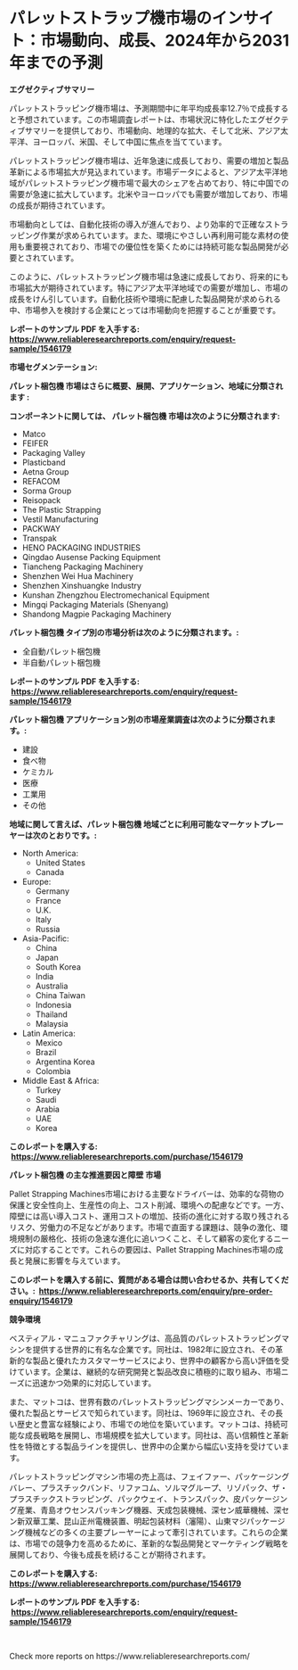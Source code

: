 <p><h1>パレットストラップ機市場のインサイト：市場動向、成長、2024年から2031年までの予測</h1></p><p><strong>エグゼクティブサマリー</strong></p>
<p><p>パレットストラッピング機市場は、予測期間中に年平均成長率12.7％で成長すると予想されています。この市場調査レポートは、市場状況に特化したエグゼクティブサマリーを提供しており、市場動向、地理的な拡大、そして北米、アジア太平洋、ヨーロッパ、米国、そして中国に焦点を当てています。</p><p>パレットストラッピング機市場は、近年急速に成長しており、需要の増加と製品革新による市場拡大が見込まれています。市場データによると、アジア太平洋地域がパレットストラッピング機市場で最大のシェアを占めており、特に中国での需要が急速に拡大しています。北米やヨーロッパでも需要が増加しており、市場の成長が期待されています。</p><p>市場動向としては、自動化技術の導入が進んでおり、より効率的で正確なストラッピング作業が求められています。また、環境にやさしい再利用可能な素材の使用も重要視されており、市場での優位性を築くためには持続可能な製品開発が必要とされています。</p><p>このように、パレットストラッピング機市場は急速に成長しており、将来的にも市場拡大が期待されています。特にアジア太平洋地域での需要が増加し、市場の成長をけん引しています。自動化技術や環境に配慮した製品開発が求められる中、市場参入を検討する企業にとっては市場動向を把握することが重要です。</p></p>
<p><strong>レポートのサンプル PDF を入手する: <a href="https://www.reliableresearchreports.com/enquiry/request-sample/1546179">https://www.reliableresearchreports.com/enquiry/request-sample/1546179</a></strong></p>
<p><strong>市場セグメンテーション:</strong></p>
<p><strong> パレット梱包機 市場はさらに概要、展開、アプリケーション、地域に分類されます :</strong></p>
<p><strong>コンポーネントに関しては、 パレット梱包機 市場は次のように分類されます: &nbsp;</strong></p>
<p><ul><li>Matco</li><li>FEIFER</li><li>Packaging Valley</li><li>Plasticband</li><li>Aetna Group</li><li>REFACOM</li><li>Sorma Group</li><li>Reisopack</li><li>The Plastic Strapping</li><li>Vestil Manufacturing</li><li>PACKWAY</li><li>Transpak</li><li>HENO PACKAGING INDUSTRIES</li><li>Qingdao Ausense Packing Equipment</li><li>Tiancheng Packaging Machinery</li><li>Shenzhen Wei Hua Machinery</li><li>Shenzhen Xinshuangke Industry</li><li>Kunshan Zhengzhou Electromechanical Equipment</li><li>Mingqi Packaging Materials (Shenyang)</li><li>Shandong Magpie Packaging Machinery</li></ul></p>
<p><strong> パレット梱包機 タイプ別の市場分析は次のように分類されます。:</strong></p>
<p><ul><li>全自動パレット梱包機</li><li>半自動パレット梱包機</li></ul></p>
<p><strong>レポートのサンプル PDF を入手する: &nbsp;<a href="https://www.reliableresearchreports.com/enquiry/request-sample/1546179">https://www.reliableresearchreports.com/enquiry/request-sample/1546179</a></strong></p>
<p><strong> パレット梱包機 アプリケーション別の市場産業調査は次のように分類されます。:</strong></p>
<p><ul><li>建設</li><li>食べ物</li><li>ケミカル</li><li>医療</li><li>工業用</li><li>その他</li></ul></p>
<p><strong>地域に関して言えば、パレット梱包機 地域ごとに利用可能なマーケットプレーヤーは次のとおりです。:</strong></p>
<p><ul>
    <li>
        North America:
        <ul>
            <li>United States</li>
            <li>Canada</li>
        </ul>
    </li>
    <li>
        Europe:
        <ul>
            <li>Germany</li>
            <li>France</li>
            <li>U.K.</li>
            <li>Italy</li>
            <li>Russia</li>
        </ul>
    </li>
    <li>
        Asia-Pacific:
        <ul>
            <li>China</li>
            <li>Japan</li>
            <li>South Korea</li>
            <li>India</li>
            <li>Australia</li>
            <li>China Taiwan</li>
            <li>Indonesia</li>
            <li>Thailand</li>
            <li>Malaysia</li>
        </ul>
    </li>
    <li>
        Latin America:
        <ul>
            <li>Mexico</li>
            <li>Brazil</li>
            <li>Argentina Korea</li>
            <li>Colombia</li>
        </ul>
    </li>
    <li>
        Middle East & Africa:
        <ul>
            <li>Turkey</li>
            <li>Saudi</li>
            <li>Arabia</li>
            <li>UAE</li>
            <li>Korea</li>
        </ul>
    </li>
    </ul></p>
<p><strong>このレポートを購入する: &nbsp;<a href="https://www.reliableresearchreports.com/purchase/1546179">https://www.reliableresearchreports.com/purchase/1546179</a></strong></p>
<p><strong>パレット梱包機 の主な推進要因と障壁 市場</strong></p>
<p><p>Pallet Strapping Machines市場における主要なドライバーは、効率的な荷物の保護と安全性向上、生産性の向上、コスト削減、環境への配慮などです。一方、障壁には高い導入コスト、運用コストの増加、技術の進化に対する取り残されるリスク、労働力の不足などがあります。市場で直面する課題は、競争の激化、環境規制の厳格化、技術の急速な進化に追いつくこと、そして顧客の変化するニーズに対応することです。これらの要因は、Pallet Strapping Machines市場の成長と発展に影響を与えています。</p></p>
<p><strong>このレポートを購入する前に、質問がある場合は問い合わせるか、共有してください。:&nbsp; <a href="https://www.reliableresearchreports.com/enquiry/pre-order-enquiry/1546179">https://www.reliableresearchreports.com/enquiry/pre-order-enquiry/1546179</a></strong></p>
<p><strong>競争環境</strong></p>
<p><p>ベスティアル・マニュファクチャリングは、高品質のパレットストラッピングマシンを提供する世界的に有名な企業です。同社は、1982年に設立され、その革新的な製品と優れたカスタマーサービスにより、世界中の顧客から高い評価を受けています。企業は、継続的な研究開発と製品改良に積極的に取り組み、市場ニーズに迅速かつ効果的に対応しています。</p><p>また、マットコは、世界有数のパレットストラッピングマシンメーカーであり、優れた製品とサービスで知られています。同社は、1969年に設立され、その長い歴史と豊富な経験により、市場での地位を築いています。マットコは、持続可能な成長戦略を展開し、市場規模を拡大しています。同社は、高い信頼性と革新性を特徴とする製品ラインを提供し、世界中の企業から幅広い支持を受けています。</p><p>パレットストラッピングマシン市場の売上高は、フェイファー、パッケージングバレー、プラスチックバンド、リファコム、ソルマグループ、リゾパック、ザ・プラスチックストラッピング、パックウェイ、トランスパック、皮パッケージング産業、青島オウセンスパッキング機器、天成包装機械、深セン威華機械、深セン新双華工業、昆山正州電機装置、明起包装材料（瀋陽）、山東マジパッケージング機械などの多くの主要プレーヤーによって牽引されています。これらの企業は、市場での競争力を高めるために、革新的な製品開発とマーケティング戦略を展開しており、今後も成長を続けることが期待されます。</p></p>
<p><strong>このレポートを購入する: &nbsp; <a href="https://www.reliableresearchreports.com/purchase/1546179">https://www.reliableresearchreports.com/purchase/1546179</a></strong></p>
<p><strong>レポートのサンプル PDF を入手する: &nbsp;<a href="https://www.reliableresearchreports.com/enquiry/request-sample/1546179">https://www.reliableresearchreports.com/enquiry/request-sample/1546179</a></strong><strong></strong></p>
<p>&nbsp;</p>
<p>Check more reports on https://www.reliableresearchreports.com/</p>
